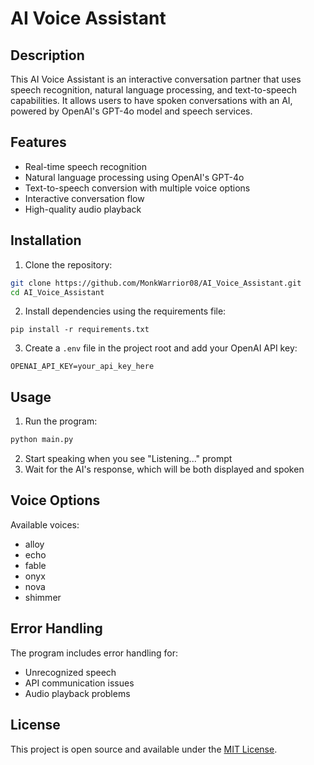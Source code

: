 # AI Voice Assistant

## Description
This AI Voice Assistant is an interactive conversation partner that uses speech recognition, natural language processing, and text-to-speech capabilities. It allows users to have spoken conversations with an AI, powered by OpenAI's GPT-4o model and speech services.

## Features
- Real-time speech recognition
- Natural language processing using OpenAI's GPT-4o
- Text-to-speech conversion with multiple voice options
- Interactive conversation flow
- High-quality audio playback

## Installation

1. Clone the repository:
```bash
git clone https://github.com/MonkWarrior08/AI_Voice_Assistant.git
cd AI_Voice_Assistant
```

2. Install dependencies using the requirements file:
```
pip install -r requirements.txt
```

3. Create a `.env` file in the project root and add your OpenAI API key:
```
OPENAI_API_KEY=your_api_key_here
```

## Usage
1. Run the program:
```bash
python main.py
```

2. Start speaking when you see "Listening..." prompt
3. Wait for the AI's response, which will be both displayed and spoken

## Voice Options
Available voices:
- alloy
- echo
- fable
- onyx
- nova
- shimmer

## Error Handling
The program includes error handling for:
- Unrecognized speech
- API communication issues
- Audio playback problems

## License

This project is open source and available under the [MIT License](LICENSE).


